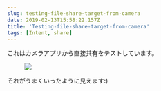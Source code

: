 ```yaml
---
slug: testing-file-share-target-from-camera
date: 2019-02-13T15:58:22.157Z
title: 'Testing-file-share-target-from-camera'
tags: [Intent, share]
---
```

これはカメラアプリから直接共有をテストしています。

<figure>
  <img src="/images/2019-02-13-testing-file-share-target-from-camera.jpeg">
</figure>

それがうまくいったように見えます:)
